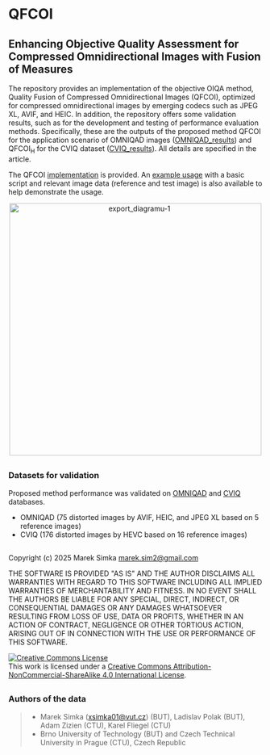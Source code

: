 # QFCOI
##  Enhancing Objective Quality Assessment for Compressed Omnidirectional Images with Fusion of Measures

The repository provides an implementation of the objective OIQA method, Quality Fusion of Compressed Omnidirectional Images (QFCOI), optimized for compressed omnidirectional images by emerging codecs such as JPEG XL, AVIF, and HEIC. 
In addition, the repository offers some validation results, such as for the development and testing of performance evaluation methods. Specifically, these are the outputs of the proposed method QFCOI for the application scenario of OMNIQAD images ([OMNIQAD_results](https://github.com/xsimka/QFCOI/blob/main/Data/OMNIQAD_results)) and QFCOI<sub>H</sub> for the CVIQ dataset ([CVIQ_results](https://github.com/xsimka/QFCOI/blob/main/Data/CVIQ_results)). All details are specified in the article. 

The QFCOI [implementation](https://github.com/xsimka/QFCOI/blob/main/QFCOI.m) is provided. An [example usage](https://github.com/xsimka/QFCOI/tree/main/Example_usage) with a basic script and relevant image data (reference and test image) is also available to help demonstrate the usage. 

<!-- Tento text se nezobrazí v README     ![export_diagramu-1](https://github.com/user-attachments/assets/7fc04381-ac06-4968-9fad-0b86f202acdf)                -->

<p align="center">
  <img src="https://github.com/user-attachments/assets/7fc04381-ac06-4968-9fad-0b86f202acdf" alt="export_diagramu-1" width="500"/>
</p>


##
### Datasets for validation
Proposed method performance was validated on [OMNIQAD](https://zenodo.org/doi/10.5281/zenodo.7607070) and [CVIQ](https://github.com/sunwei925/CVIQDatabase) databases. 
- OMNIQAD (75 distorted images by AVIF, HEIC, and JPEG XL based on 5 reference images)
- CVIQ (176 distorted images by HEVC based on 16 reference images)



##
Copyright (c) 2025 Marek Simka marek.sim2@gmail.com

THE SOFTWARE IS PROVIDED "AS IS" AND THE AUTHOR DISCLAIMS ALL WARRANTIES WITH REGARD TO THIS SOFTWARE INCLUDING ALL IMPLIED WARRANTIES OF MERCHANTABILITY AND FITNESS. IN NO EVENT SHALL THE AUTHORS BE LIABLE FOR ANY SPECIAL, DIRECT, INDIRECT, OR CONSEQUENTIAL DAMAGES OR ANY DAMAGES WHATSOEVER RESULTING FROM LOSS OF USE, DATA OR PROFITS, WHETHER IN AN ACTION OF CONTRACT, NEGLIGENCE OR OTHER TORTIOUS ACTION, ARISING OUT OF IN CONNECTION WITH THE USE OR PERFORMANCE OF THIS SOFTWARE.

<a rel="license" href="http://creativecommons.org/licenses/by-nc-sa/4.0/"><img alt="Creative Commons License" style="border-width:0" src="https://i.creativecommons.org/l/by-nc-sa/4.0/88x31.png" /></a><br />This work is licensed under a <a rel="license" href="http://creativecommons.org/licenses/by-nc-sa/4.0/">Creative Commons Attribution-NonCommercial-ShareAlike 4.0 International License</a>.

##
### Authors of the data
>- Marek Simka (xsimka01@vut.cz) (BUT), Ladislav Polak (BUT), Adam Zizien (CTU), Karel Fliegel (CTU)
>- Brno University of Technology (BUT) and Czech Technical University in Prague (CTU), Czech Republic
